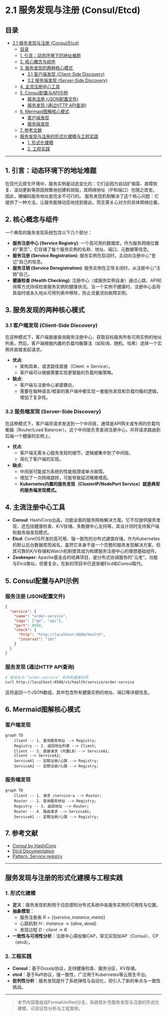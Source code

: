 # 2.1 服务发现与注册 (Consul/Etcd)

## 目录

- [2.1 服务发现与注册 (Consul/Etcd)](#21-服务发现与注册-consuletcd)
  - [目录](#目录)
  - [1. 引言：动态环境下的地址难题](#1-引言动态环境下的地址难题)
  - [2. 核心概念与组件](#2-核心概念与组件)
  - [3. 服务发现的两种核心模式](#3-服务发现的两种核心模式)
    - [3.1 客户端发现 (Client-Side Discovery)](#31-客户端发现-client-side-discovery)
    - [3.2 服务端发现 (Server-Side Discovery)](#32-服务端发现-server-side-discovery)
  - [4. 主流注册中心工具](#4-主流注册中心工具)
  - [5. Consul配置与API示例](#5-consul配置与api示例)
    - [服务注册 (JSON配置文件)](#服务注册-json配置文件)
    - [服务发现 (通过HTTP API查询)](#服务发现-通过http-api查询)
  - [6. Mermaid图解核心模式](#6-mermaid图解核心模式)
    - [客户端发现](#客户端发现)
    - [服务端发现](#服务端发现)
  - [7. 参考文献](#7-参考文献)
  - [服务发现与注册的形式化建模与工程实践](#服务发现与注册的形式化建模与工程实践)
    - [1. 形式化建模](#1-形式化建模)
    - [2. 工程实践](#2-工程实践)

---

## 1. 引言：动态环境下的地址难题

在现代云原生环境中，服务实例是动态变化的：它们会因为自动扩缩容、故障恢复、滚动更新等原因频繁地创建和销毁，其网络地址（IP和端口）也随之改变。
因此，硬编码服务地址是完全不可行的。
服务发现机制解决了这个核心问题：它提供了一种方法，让服务能够动态地找到彼此，而无需关心对方的具体网络位置。

## 2. 核心概念与组件

一个典型的服务发现系统包含以下几个部分：

- **服务注册中心 (Service Registry)**: 一个高可用的数据库，作为服务网络位置的"黄页"。它存储了每个服务实例的名称、地址、端口、元数据等信息。
- **服务注册 (Service Registration)**: 服务实例在启动时，主动向注册中心"登记"自己的信息。
- **服务注销 (Service Deregistration)**: 服务实例在正常关闭时，从注册中心"注销"自己。
- **健康检查 (Health Checking)**: 注册中心（或服务实例自身）通过心跳、API轮询等方式持续检查服务实例的健康状况。当一个实例不健康时，注册中心会将其临时或永久地从可用列表中移除，防止流量流向故障实例。

## 3. 服务发现的两种核心模式

### 3.1 客户端发现 (Client-Side Discovery)

在这种模式下，客户端直接查询服务注册中心，获取目标服务所有可用实例的地址列表。然后，客户端根据内置的负载均衡算法（如轮询、随机、哈希）选择一个实例并直接发起请求。

- **优点**:
  - 架构简单，请求路径直接（Client -> Service）。
  - 客户端可以根据需要实现更智能的负载均衡策略。
- **缺点**:
  - 客户端与注册中心紧密耦合。
  - 需要在每种语言/框架的客户端中都实现一套服务发现和负载均衡的逻辑，增加了复杂性。

### 3.2 服务端发现 (Server-Side Discovery)

在这种模式下，客户端将请求发送到一个中间层，通常是API网关或专用的负载均衡器（Router/Load Balancer）。这个中间层负责查询注册中心，并将请求路由到后端一个健康的实例上。

- **优点**:
  - 客户端无需关心服务发现的细节，逻辑被集中到了中间层。
  - 简化了客户端的实现。
- **缺点**:
  - 中间层可能成为系统的性能瓶颈或单点故障。
  - 增加了一次网络跳转，可能导致延迟略微增高。
  - **Kubernetes内置的服务发现（ClusterIP/NodePort Service）就是典型的服务端发现模式。**

## 4. 主流注册中心工具

- **Consul**: HashiCorp出品，功能全面的服务网格解决方案。它不仅提供服务发现，还包括健康检查、K/V存储、多数据中心支持等。其设计同时支持客户端和服务端发现模式。
- **Etcd**: CoreOS开发的高可用、强一致性的分布式键值存储。作为Kubernetes的默认后台数据库而闻名。虽然它本身不是一个完整的服务发现解决方案，但其可靠的K/V存储和Watch机制使其成为构建服务注册中心的理想基础组件。
- **Zookeeper**: Apache基金会的经典项目，是分布式协调服务的"元老"。功能与Etcd类似，但更复杂，在新的项目中已逐渐被Etcd和Consul取代。

## 5. Consul配置与API示例

### 服务注册 (JSON配置文件)

```json
{
  "service": {
    "name": "order-service",
    "tags": ["go", "api"],
    "port": 8080,
    "check": {
      "http": "http://localhost:8080/health",
      "interval": "10s"
    }
  }
}
```

### 服务发现 (通过HTTP API查询)

```bash
# 查询名为 "order-service" 的所有健康实例
curl http://localhost:8500/v1/health/service/order-service
```

这将返回一个JSON数组，其中包含所有健康实例的地址、端口等详细信息。

## 6. Mermaid图解核心模式

### 客户端发现

```mermaid
graph TD
    Client -- 1. 查询服务地址 --> Registry;
    Registry -- 2. 返回地址列表 --> Client;
    Client -- 3. 直接请求 (内置LB) --> ServiceA1;
    Client --> ServiceA2;
    ServiceA1 -- 定期注册/心跳 --> Registry;
    ServiceA2 -- 定期注册/心跳 --> Registry;
```

### 服务端发现

```mermaid
graph TD
    Client -- 1. 请求 /service-a --> Router;
    Router -- 2. 查询服务地址 --> Registry;
    Registry -- 3. 返回地址 --> Router;
    Router -- 4. 路由请求 --> ServiceA1;
    ServiceA1 -- 定期注册/心跳 --> Registry;
```

## 7. 参考文献

- [Consul by HashiCorp](https://www.consul.io/)
- [Etcd Documentation](https://etcd.io/docs/)
- [Pattern: Service registry](https://microservices.io/patterns/service-registry.html)

---

## 服务发现与注册的形式化建模与工程实践

### 1. 形式化建模

- **定义**：服务发现机制用于动态感知分布式系统中各服务实例的可用性与位置。
- **抽象模型**：
  - 服务注册表 $R = \{(service, instance, meta)\}$
  - 心跳机制 $H: instance \rightarrow \{alive, dead\}$
  - 发现过程 $D: client \rightarrow R$
- **一致性与可用性分析**：注册中心需权衡CAP，常见实现如AP（Consul）、CP（etcd）。

### 2. 工程实践

- **Consul**：基于Gossip协议，支持健康检查、服务分区、KV存储。
- **etcd**：基于Raft协议，强一致性，广泛用于Kubernetes等云原生平台。
- **批判性分析**：服务发现提升了系统弹性与自动化，但引入了新的单点与一致性挑战。

---

> 本节内容吸收自FormalUnified分支，系统性补充服务发现与注册的形式化建模、可验证性分析与工程案例。
